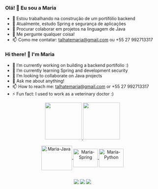 ### Olá! 👋 Eu sou a Maria
- 🔭 Estou trabalhando na construção de um portifólio backend
- 🌱 Atualmente, estudo Spring e segurança de aplicações
- 👯 Procurar colaborar em projetos na linguagem de Java
- 💬 Me pergunte qualquer coisa!
- 📫 Como me contatar: talhatemaria@gmail.com ou +55 27 992713317

### Hi there! 👋 I'm Maria
- 🔭 I’m currently working on building a backend portifolio :)
- 🌱 I’m currently learning Spring and development security
- 👯 I’m looking to collaborate on Java projects
- 💬 Ask me about anything!
- 📫 How to reach me: talhatemaria@gmail.com or +55 27 992713317
- ⚡ Fun fact: I used to work as a veterinary doctor :)


<div align="center">
 <a href="https://github.com/mariatalhate">
 <img height="120em" src="https://github-readme-stats.vercel.app/api?username=mariatalhate&show_icons=true&theme=aura&include_all_commits=true&count_private=true"/>
  <img height="120em" src="https://github-readme-stats.vercel.app/api/top-langs/?username=mariatalhate&layout=compact&langs_count=7&theme=aura"/>
</div>

<div align="center">
<div style="display: inline_block"><br>
<img align="center" alt=" Maria-Java" height="80" width="100" src="https://cdn.jsdelivr.net/gh/devicons/devicon/icons/java/java-original.svg"/>
<img align="center" alt=" Maria-Spring" height="60" width="80" src="https://cdn.jsdelivr.net/gh/devicons/devicon/icons/spring/spring-original.svg"/>
<img align="center" alt=" Maria-Python" height="60" width="80" src="https://cdn.jsdelivr.net/gh/devicons/devicon/icons/python/python-original.svg"/>
</div>

##

<div align="center">
<a href="https://www.linkedin.com/in/mariatalhate/" target="_blank"><img src="https://img.shields.io/badge/LinkedIn-0077B5?style=for-the-badge&logo=linkedin&logoColor=white" target="_blank"></a>
<a href="https://wa.me/5527992713317" target="_blank"><img src="https://img.shields.io/badge/WhatsApp-25D366?style=for-the-badge&logo=whatsapp&logoColor=white" target="_blank"></a>
<a href="https://www.instagram.com/mariatalhate/" target="_blank"><img src="https://img.shields.io/badge/Instagram-E4405F?style=for-the-badge&logo=instagram&logoColor=white"></a>
</div>
